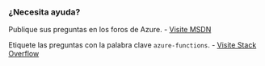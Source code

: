 ### <a name="need-some-help"></a>¿Necesita ayuda?
Publique sus preguntas en los foros de Azure. - [Visite MSDN](http://go.microsoft.com/fwlink/?LinkId=780719)

Etiquete las preguntas con la palabra clave `azure-functions`. - [Visite Stack Overflow](http://stackoverflow.com/questions/tagged/azure-functions)

